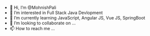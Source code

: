 - 👋 Hi, I’m @MohnishPali
- 👀 I’m interested in Full Stack Java Devlopment
- 🌱 I’m currently learning JavaScript, Angular JS, Vue JS, SpringBoot
- 💞️ I’m looking to collaborate on ...
- 📫 How to reach me ...

<!---
MohnishPali/MohnishPali is a ✨ special ✨ repository because its `README.md` (this file) appears on your GitHub profile.
You can click the Preview link to take a look at your changes.
--->
